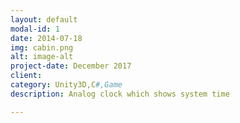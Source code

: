 ```yaml
---
layout: default
modal-id: 1
date: 2014-07-18
img: cabin.png
alt: image-alt
project-date: December 2017
client: 
category: Unity3D,C#,Game
description: Analog clock which shows system time

---
```

